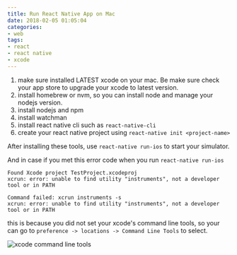 ```yaml
---
title: Run React Native App on Mac
date: 2018-02-05 01:05:04
categories:
- web
tags:
- react
- react native
- xcode
---
```


1. make sure installed LATEST xcode on your mac. Be make sure check your app store to upgrade your xcode to latest version.
2. install homebrew or nvm, so you can install node and manage your nodejs version.
3. install nodejs and npm
4. install watchman
5. install react native cli such as `react-native-cli`
6. create your react native project using `react-native init <project-name>`

After installing these tools, use `react-native run-ios` to start your simulator.

And in case if you met this error code when you run `react-native run-ios`

```shell
Found Xcode project TestProject.xcodeproj
xcrun: error: unable to find utility "instruments", not a developer
tool or in PATH

Command failed: xcrun instruments -s
xcrun: error: unable to find utility "instruments", not a developer
tool or in PATH
```

this is because you did not set your xcode's command line tools, so your can go to `preference -> locations -> Command Line Tools` to select.

![xcode command line tools](http://ww1.sinaimg.cn/large/71dc9500ly1fo5oy30mhdj21eo0w646p.jpg)
